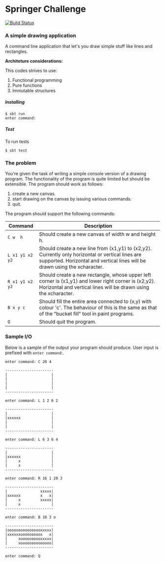 # Springer Challenge

[![Build Status](https://travis-ci.org/hilios/springer-challenge-scala.svg?branch=master)](https://travis-ci.org/hilios/springer-challenge-scala)

### A simple drawing application

A command line application that let's you draw simple stuff like lines and rectangles.

**Architeture considerations:**

This codes strives to use:

1. Functional programming
2. Pure functions
3. Immutable structures

##### Installing

```shell
$ sbt run
enter command:
```

##### Test

To run tests

```shell
$ sbt test
```

### The problem

You're given the task of writing a simple console version of a drawing program. The functionality of the program is
quite limited but should be extensible. The program should work as follows:

1. create a new canvas.
2. start drawing on the canvas by issuing various commands.
3. quit.

The program should support the following commands:

| Command | Description |
| ------- | ----------- |
| `C w  h` | Should create a new canvas of width w and height h. |
| `L x1 y1 x2 y2` | Should create a new line from (x1,y1) to (x2,y2). Currently only horizontal or vertical lines are supported. Horizontal and vertical lines will be drawn using the xcharacter. |
| `R x1 y1 x2 y2` | Should create a new rectangle, whose upper left corner is (x1,y1) and lower right corner is (x2,y2). Horizontal and vertical lines will be drawn using the xcharacter. |
| `B x y c` | Should fill the entire area connected to (x,y) with colour 'c'. The behaviour of this is the same as that of the "bucket fill" tool in paint programs. |
| `Q` | Should quit the program. |

### Sample I/O

Below is a sample of the output your program should produce. User input is prefixed with `enter command`:.

```
enter command: C 20 4

----------------------
|                    |
|                    |
|                    |
|                    |
----------------------

enter command: L 1 2 6 2

----------------------
|                    |
|xxxxxx              |
|                    |
|                    |
----------------------

enter command: L 6 3 6 4

----------------------
|                    |
|xxxxxx              |
|     x              |
|     x              |
----------------------

enter command: R 16 1 20 3

----------------------
|               xxxxx|
|xxxxxx         x   x|
|     x         xxxxx|
|     x              |
----------------------

enter command: B 10 3 o

----------------------
|oooooooooooooooxxxxx|
|xxxxxxooooooooox   x|
|     xoooooooooxxxxx|
|     xoooooooooooooo|
----------------------

enter command: Q
```
